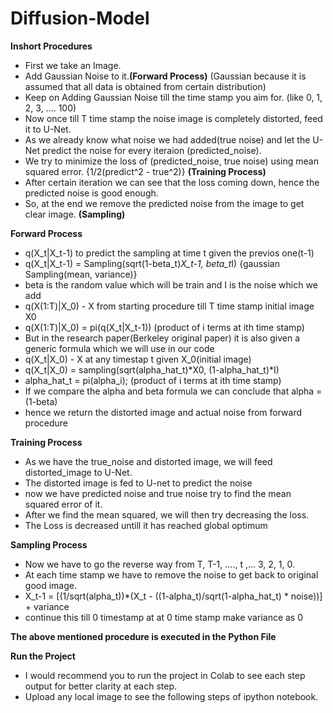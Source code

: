 # Diffusion-Model

**Inshort Procedures**
- First we take an Image.
- Add Gaussian Noise to it.**(Forward Process)** (Gaussian because it is assumed that all data is obtained from certain distribution)
- Keep on Adding Gaussian Noise till the time stamp you aim for. (like 0, 1, 2, 3, .... 100)
- Now once till T time stamp the noise image is completely distorted, feed it to U-Net.
- As we already know what noise we had added(true noise) and let the U-Net predict the noise for every iteraion (predicted_noise).
- We try to minimize the loss of (predicted_noise, true noise) using mean squared error. {1/2(predict^2 - true^2)} **(Training Process)**
- After certain iteration we can see that the loss coming down, hence the predicted noise is good enough.
- So, at the end we remove the predicted noise from the image to get clear image. **(Sampling)**


**Forward Process**
- q(X_t|X_t-1) to predict the sampling at time t given the previos one(t-1)
- q(X_t|X_t-1) = Sampling(sqrt(1-beta_t)*X_t-1, beta_t*I) {gaussian Sampling(mean, variance)}
- beta is the random value which will be train and I is the noise which we add 
- q(X(1:T)|X_0) - X from starting procedure till T time stamp initial image X0
- q(X(1:T)|X_0) = pi(q(X_t|X_t-1)) (product of i terms at ith time stamp)
- But in the research paper(Berkeley original paper) it is also given a generic formula which we will use in our code
- q(X_t|X_0) - X at any timestap t given X_0(initial image)
- q(X_t|X_0) = sampling(sqrt(alpha_hat_t)*X0, (1-alpha_hat_t)*I)
- alpha_hat_t = pi(alpha_i); (product of i terms at ith time stamp)
- If we compare the alpha and beta formula we can conclude that alpha = (1-beta)
- hence we return the distorted image and actual noise from forward procedure

**Training Process**
- As we have the true_noise and distorted image, we will feed distorted_image to U-Net.
- The distorted image is fed to U-net to predict the noise
- now we have predicted noise and true noise try to find the mean squared error of it.
- After we find the mean squared, we will then try decreasing the loss.
- The Loss is decreased untill it has reached global optimum

**Sampling Process**
- Now we have to go the reverse way from T, T-1, ...., t ,... 3, 2, 1, 0.
- At each time stamp we have to remove the noise to get back to original good image.
- X_t-1 = [(1/sqrt(alpha_t))*(X_t - ((1-alpha_t)/sqrt(1-alpha_hat_t) * noise))] + variance
- continue this till 0 timestamp at at 0 time stamp make variance as 0


**The above mentioned procedure is executed in the Python File**

**Run the Project**
- I would recommend you to run the project in Colab to see each step output for better clarity at each step.
- Upload any local image to see the following steps of ipython notebook.
